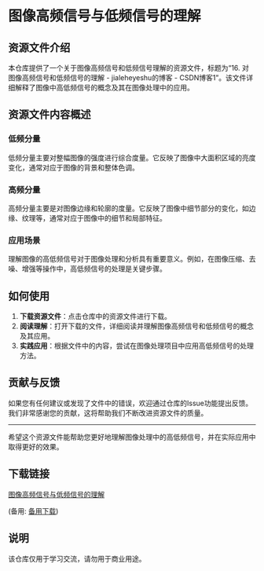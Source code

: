 # 图像高频信号与低频信号的理解

## 资源文件介绍

本仓库提供了一个关于图像高频信号和低频信号理解的资源文件，标题为“16. 对图像高频信号和低频信号的理解 - jialeheyeshu的博客 - CSDN博客1”。该文件详细解释了图像中高低频信号的概念及其在图像处理中的应用。

## 资源文件内容概述

### 低频分量
低频分量主要对整幅图像的强度进行综合度量。它反映了图像中大面积区域的亮度变化，通常对应于图像的背景和整体色调。

### 高频分量
高频分量主要是对图像边缘和轮廓的度量。它反映了图像中细节部分的变化，如边缘、纹理等，通常对应于图像中的细节和局部特征。

### 应用场景
理解图像的高低频信号对于图像处理和分析具有重要意义。例如，在图像压缩、去噪、增强等操作中，高低频信号的处理是关键步骤。

## 如何使用

1. **下载资源文件**：点击仓库中的资源文件进行下载。
2. **阅读理解**：打开下载的文件，详细阅读并理解图像高频信号和低频信号的概念及其应用。
3. **实践应用**：根据文件中的内容，尝试在图像处理项目中应用高低频信号的处理方法。

## 贡献与反馈

如果您有任何建议或发现了文件中的错误，欢迎通过仓库的Issue功能提出反馈。我们非常感谢您的贡献，这将帮助我们不断改进资源文件的质量。

---

希望这个资源文件能帮助您更好地理解图像处理中的高低频信号，并在实际应用中取得更好的效果。

## 下载链接
[图像高频信号与低频信号的理解](https://pan.quark.cn/s/81cef895e9b9) 

(备用: [备用下载](https://pan.baidu.com/s/1KXJbqcUzio2S3kFwFU-Wcw?pwd=1234))

## 说明

该仓库仅用于学习交流，请勿用于商业用途。
